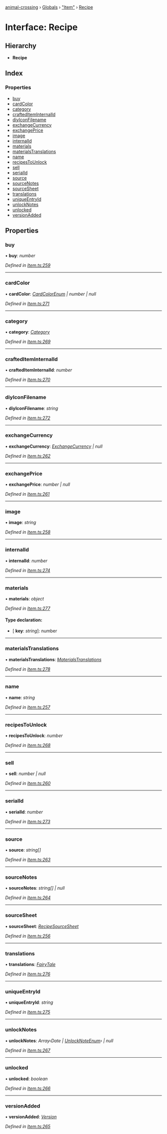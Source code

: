 [animal-crossing](../README.md) › [Globals](../globals.md) › ["Item"](../modules/_item_.md) › [Recipe](_item_.recipe.md)

# Interface: Recipe

## Hierarchy

* **Recipe**

## Index

### Properties

* [buy](_item_.recipe.md#buy)
* [cardColor](_item_.recipe.md#cardcolor)
* [category](_item_.recipe.md#category)
* [craftedItemInternalId](_item_.recipe.md#craftediteminternalid)
* [diyIconFilename](_item_.recipe.md#diyiconfilename)
* [exchangeCurrency](_item_.recipe.md#exchangecurrency)
* [exchangePrice](_item_.recipe.md#exchangeprice)
* [image](_item_.recipe.md#image)
* [internalId](_item_.recipe.md#internalid)
* [materials](_item_.recipe.md#materials)
* [materialsTranslations](_item_.recipe.md#materialstranslations)
* [name](_item_.recipe.md#name)
* [recipesToUnlock](_item_.recipe.md#recipestounlock)
* [sell](_item_.recipe.md#sell)
* [serialId](_item_.recipe.md#serialid)
* [source](_item_.recipe.md#source)
* [sourceNotes](_item_.recipe.md#sourcenotes)
* [sourceSheet](_item_.recipe.md#sourcesheet)
* [translations](_item_.recipe.md#translations)
* [uniqueEntryId](_item_.recipe.md#uniqueentryid)
* [unlockNotes](_item_.recipe.md#unlocknotes)
* [unlocked](_item_.recipe.md#unlocked)
* [versionAdded](_item_.recipe.md#versionadded)

## Properties

###  buy

• **buy**: *number*

*Defined in [Item.ts:259](https://github.com/Norviah/animal-crossing/blob/c9eb585/module/types/Item.ts#L259)*

___

###  cardColor

• **cardColor**: *[CardColorEnum](../enums/_item_.cardcolorenum.md) | number | null*

*Defined in [Item.ts:271](https://github.com/Norviah/animal-crossing/blob/c9eb585/module/types/Item.ts#L271)*

___

###  category

• **category**: *[Category](../enums/_item_.category.md)*

*Defined in [Item.ts:269](https://github.com/Norviah/animal-crossing/blob/c9eb585/module/types/Item.ts#L269)*

___

###  craftedItemInternalId

• **craftedItemInternalId**: *number*

*Defined in [Item.ts:270](https://github.com/Norviah/animal-crossing/blob/c9eb585/module/types/Item.ts#L270)*

___

###  diyIconFilename

• **diyIconFilename**: *string*

*Defined in [Item.ts:272](https://github.com/Norviah/animal-crossing/blob/c9eb585/module/types/Item.ts#L272)*

___

###  exchangeCurrency

• **exchangeCurrency**: *[ExchangeCurrency](../enums/_item_.exchangecurrency.md) | null*

*Defined in [Item.ts:262](https://github.com/Norviah/animal-crossing/blob/c9eb585/module/types/Item.ts#L262)*

___

###  exchangePrice

• **exchangePrice**: *number | null*

*Defined in [Item.ts:261](https://github.com/Norviah/animal-crossing/blob/c9eb585/module/types/Item.ts#L261)*

___

###  image

• **image**: *string*

*Defined in [Item.ts:258](https://github.com/Norviah/animal-crossing/blob/c9eb585/module/types/Item.ts#L258)*

___

###  internalId

• **internalId**: *number*

*Defined in [Item.ts:274](https://github.com/Norviah/animal-crossing/blob/c9eb585/module/types/Item.ts#L274)*

___

###  materials

• **materials**: *object*

*Defined in [Item.ts:277](https://github.com/Norviah/animal-crossing/blob/c9eb585/module/types/Item.ts#L277)*

#### Type declaration:

* \[ **key**: *string*\]: number

___

###  materialsTranslations

• **materialsTranslations**: *[MaterialsTranslations](_item_.materialstranslations.md)*

*Defined in [Item.ts:278](https://github.com/Norviah/animal-crossing/blob/c9eb585/module/types/Item.ts#L278)*

___

###  name

• **name**: *string*

*Defined in [Item.ts:257](https://github.com/Norviah/animal-crossing/blob/c9eb585/module/types/Item.ts#L257)*

___

###  recipesToUnlock

• **recipesToUnlock**: *number*

*Defined in [Item.ts:268](https://github.com/Norviah/animal-crossing/blob/c9eb585/module/types/Item.ts#L268)*

___

###  sell

• **sell**: *number | null*

*Defined in [Item.ts:260](https://github.com/Norviah/animal-crossing/blob/c9eb585/module/types/Item.ts#L260)*

___

###  serialId

• **serialId**: *number*

*Defined in [Item.ts:273](https://github.com/Norviah/animal-crossing/blob/c9eb585/module/types/Item.ts#L273)*

___

###  source

• **source**: *string[]*

*Defined in [Item.ts:263](https://github.com/Norviah/animal-crossing/blob/c9eb585/module/types/Item.ts#L263)*

___

###  sourceNotes

• **sourceNotes**: *string[] | null*

*Defined in [Item.ts:264](https://github.com/Norviah/animal-crossing/blob/c9eb585/module/types/Item.ts#L264)*

___

###  sourceSheet

• **sourceSheet**: *[RecipeSourceSheet](../enums/_item_.recipesourcesheet.md)*

*Defined in [Item.ts:256](https://github.com/Norviah/animal-crossing/blob/c9eb585/module/types/Item.ts#L256)*

___

###  translations

• **translations**: *[FairyTale](_item_.fairytale.md)*

*Defined in [Item.ts:276](https://github.com/Norviah/animal-crossing/blob/c9eb585/module/types/Item.ts#L276)*

___

###  uniqueEntryId

• **uniqueEntryId**: *string*

*Defined in [Item.ts:275](https://github.com/Norviah/animal-crossing/blob/c9eb585/module/types/Item.ts#L275)*

___

###  unlockNotes

• **unlockNotes**: *Array‹Date | [UnlockNoteEnum](../enums/_item_.unlocknoteenum.md)› | null*

*Defined in [Item.ts:267](https://github.com/Norviah/animal-crossing/blob/c9eb585/module/types/Item.ts#L267)*

___

###  unlocked

• **unlocked**: *boolean*

*Defined in [Item.ts:266](https://github.com/Norviah/animal-crossing/blob/c9eb585/module/types/Item.ts#L266)*

___

###  versionAdded

• **versionAdded**: *[Version](../enums/_item_.version.md)*

*Defined in [Item.ts:265](https://github.com/Norviah/animal-crossing/blob/c9eb585/module/types/Item.ts#L265)*
